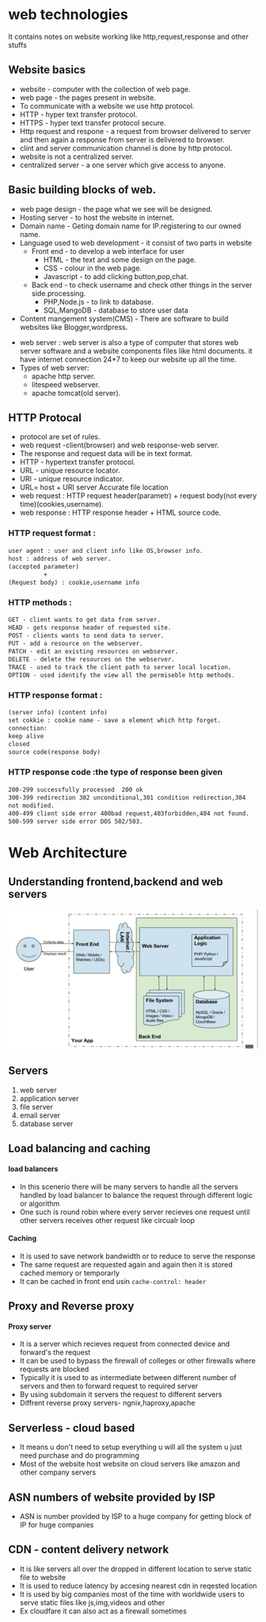 # web technologies
It contains notes on website working like http,request,response and other stuffs
## Website basics
- website - computer with the collection of web page.
- web page - the pages present in website.
- To communicate with a website we use http  protocol.
- HTTP - hyper text transfer protocol.
- HTTPS - hyper text transfer protocol secure.
- Http request and respone - a request from browser delivered to server and then again a response from server is delivered to browser.
- clint and server communication channel is done by http protocol.
- website is not a centralized server.
- centralized server - a one server which give access to anyone.
## Basic building blocks of web.
- web  page design - the page what we see will be designed.
- Hosting server - to host the website in internet.
- Domain name - Geting domain name for IP.registering to our owned name.
- Language used to web development - it consist of two parts in website 
  * Front end  - to develop a web interface for user
    - HTML - the text and some design on the page.
    - CSS - colour in the web page.
    - Javascript - to add clicking button,pop,chat.
  * Back end - to check username and check other things in the server side.processing.
    - PHP,Node.js - to link to database.
    - SQL,MangoDB - database to store user data
- Content mangement system(CMS) - There are software to build websites like Blogger,wordpress.
* web server : web server is also a type of computer that stores web server software and a website components files like html documents.
it have internet connection 24*7 to keep our  website up all the time.
* Types of web server:
  - apache http server.
  - litespeed webserver.
  - apache tomcat(old server).
## HTTP Protocal 
* protocol are set of rules.
* web request -client(browser) and web response-web server.
* The response and request data will be in text format.
* HTTP - hypertext transfer protocol.
* URL - unique resource locator.
* URI - unique resource indicator.
* URL= host           +            URI
     server               Accurate file location
* web request : HTTP request header(parametr) + request body(not every time)(cookies,username).
* web response : HTTP response header + HTML source code.
### HTTP request format :
```(http method/what request)(path of file/uri)(version)
user agent : user and client info like OS,browser info.
host : address of web server.
(accepted parameter)
          +
(Request body) : cookie,username info
```
### HTTP methods : 
```
GET - client wants to get data from server.
HEAD - gets response header of requested site.
POST - clients wants to send data to server.
PUT - add a resource on the webserver.
PATCH - edit an existing resources on webserver.
DELETE - delete the resources on the webserver.
TRACE - used to track the client path to server local location.
OPTION - used identify the view all the permiseble http methods.
```
### HTTP response format :
```(http version) (response code)
(server info) (content info)
set cokkie : cookie name - save a element which http forget.
connection:
keep alive
closed
source code(response body)
```
### HTTP response code :the type of response been given
```100-199 information  100 ok
200-299 successfully processed  200 ok
300-399 redirection 302 unconditional,301 condition redirection,304 not modified.
400-499 client side error 400bad request,403forbidden,404 not found.
500-599 server side error DOS 502/503.
```
# Web Architecture
## Understanding frontend,backend and web servers
![Web](/images/web.png)

## Servers
1. web server
2. application server
3. file server
4. email server
5. database server

## Load balancing and caching
#### load balancers
* In this scenerio there will be many servers to handle all the servers handled by load balancer to balance the request through different logic or algorithm
* One such is round robin where every server recieves one request until other servers receives other request like circualr loop
#### Caching
* It is used to save network bandwidth or to reduce to serve the response
* The same request are requested again and again then it is stored cached memory or temporarly 
* It can be cached in front end usin `cache-control: header`

## Proxy and Reverse proxy
#### Proxy server
* It is a server which recieves request from connected device and forward's the request
* It can be used to bypass the firewall of colleges or other firewalls where requests are blocked
* Typically it is used to as intermediate between different number of servers and then to forward request to required server 
* By using subdomain it servers the request to different servers
* Diffrent reverse proxy servers- ngnix,haproxy,apache

## Serverless - cloud based
* It means u don't need to setup everything u will all the system u just need purchase and do programming
* Most of the website host website on cloud servers like amazon and other company servers

## ASN numbers of website provided by ISP 
* ASN is number provided by ISP to a huge company for getting block of IP for huge companies

## CDN - content delivery network
* It is like servers all over the dropped in different location to serve static file to website 
* It is used to reduce latency by accesing nearest cdn in reqested location
* It is used by big companies most of the time with worldwide users to serve static files like js,img,videos and other
* Ex cloudfare it can also act as a firewall sometimes 







